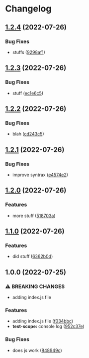 # Changelog

## [1.2.4](https://github.com/patoncrispy/release-please-repro/compare/js-v1.2.3...js-v1.2.4) (2022-07-26)


### Bug Fixes

* stuffs ([9298af1](https://github.com/patoncrispy/release-please-repro/commit/9298af1e33c50bb737b78d8e713f38baece49d12))

## [1.2.3](https://github.com/patoncrispy/release-please-repro/compare/js-v1.2.2...js-v1.2.3) (2022-07-26)


### Bug Fixes

* stuff ([ec1e6c5](https://github.com/patoncrispy/release-please-repro/commit/ec1e6c56dc9cc5fcee608fc0f58d3f1c4d1be3fc))

## [1.2.2](https://github.com/patoncrispy/release-please-repro/compare/js-v1.2.1...js-v1.2.2) (2022-07-26)


### Bug Fixes

* blah ([cd243c5](https://github.com/patoncrispy/release-please-repro/commit/cd243c52944113e9e09171d18a05dbaa0df48ea1))

## [1.2.1](https://github.com/patoncrispy/release-please-repro/compare/js-v1.2.0...js-v1.2.1) (2022-07-26)


### Bug Fixes

* improve syntrax ([e4574e2](https://github.com/patoncrispy/release-please-repro/commit/e4574e20937b433fe08572369dc34f7cbaf42bfb))

## [1.2.0](https://github.com/patoncrispy/release-please-repro/compare/js-v1.1.0...js-v1.2.0) (2022-07-26)


### Features

* more stuff ([518703a](https://github.com/patoncrispy/release-please-repro/commit/518703a67211e3cc1ced595c71747b096fe0f16e))

## [1.1.0](https://github.com/patoncrispy/release-please-repro/compare/js-v1.0.0...js-v1.1.0) (2022-07-26)


### Features

* did stuff ([6362b0d](https://github.com/patoncrispy/release-please-repro/commit/6362b0da7c42c370b0b0b01eda2dfd6ed162f020))

## 1.0.0 (2022-07-25)


### ⚠ BREAKING CHANGES

* adding index.js file

### Features

* adding index.js file ([f034bbc](https://github.com/patoncrispy/release-please-repro/commit/f034bbce57ad6e116bba54a5250104906e9880d4))
* **test-scope:** console log ([952c37e](https://github.com/patoncrispy/release-please-repro/commit/952c37ecaae6b4c2299879af8639b76cbc772464))


### Bug Fixes

* does js work ([848949c](https://github.com/patoncrispy/release-please-repro/commit/848949c8bb0930149768a4e75ae2a5e3eb41ecca))
